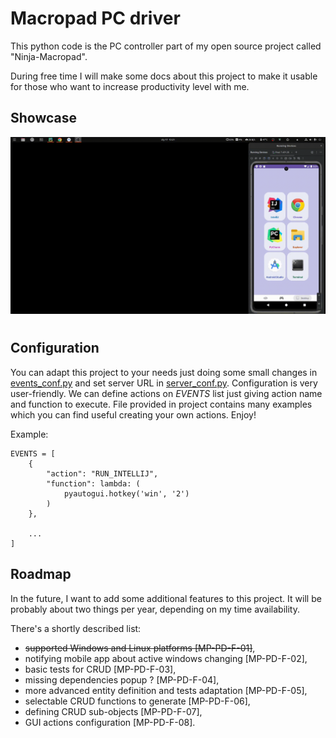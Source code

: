 # Macropad PC driver

This python code is the PC controller part of my open source project called "Ninja-Macropad".

During free time I will make some docs about this project to make it usable for 
those who want to increase productivity level with me.

## Showcase
![Examples of automations](https://github.com/komura92/macropad-android-mobile/blob/master/images/macropad-mobile-gif.gif)
#
## Configuration

You can adapt this project to your needs just doing some small changes in 
[events_conf.py](/config/events_conf.py) and set server URL in [server_conf.py](/config/server_conf.py).
Configuration is very user-friendly. We can define actions on _EVENTS_ list 
just giving action name and function to execute. File provided in project contains
many examples which you can find useful creating your own actions. Enjoy!

Example:

    EVENTS = [
        {
            "action": "RUN_INTELLIJ",
            "function": lambda: (
                pyautogui.hotkey('win', '2')
            )
        },

        ...
    ]

## Roadmap

In the future, I want to add some additional features to this project. It will be probably about 
two things per year, depending on my time availability.

There's a shortly described list:
- ~~supported Windows and Linux platforms [MP-PD-F-01]~~,
- notifying mobile app about active windows changing [MP-PD-F-02],
- basic tests for CRUD [MP-PD-F-03],
- missing dependencies popup ? [MP-PD-F-04],
- more advanced entity definition and tests adaptation [MP-PD-F-05],
- selectable CRUD functions to generate [MP-PD-F-06],
- defining CRUD sub-objects [MP-PD-F-07],
- GUI actions configuration [MP-PD-F-08].
